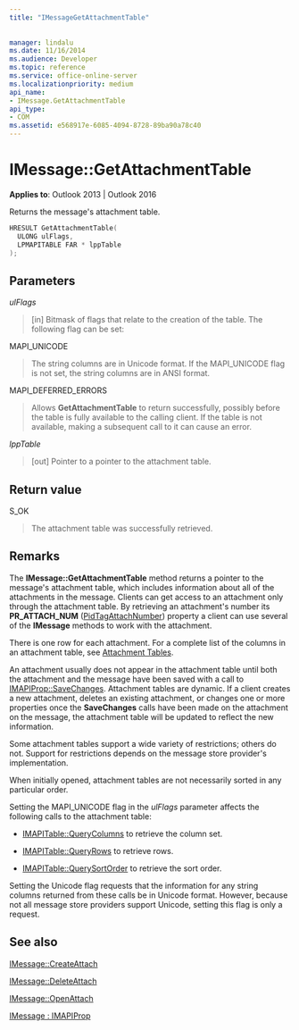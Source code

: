 ```yaml
---
title: "IMessageGetAttachmentTable"
 
 
manager: lindalu
ms.date: 11/16/2014
ms.audience: Developer
ms.topic: reference
ms.service: office-online-server
ms.localizationpriority: medium
api_name:
- IMessage.GetAttachmentTable
api_type:
- COM
ms.assetid: e568917e-6085-4094-8728-89ba90a78c40
---
```


# IMessage::GetAttachmentTable

  
  
**Applies to**: Outlook 2013 | Outlook 2016 
  
Returns the message's attachment table.
  
```cpp
HRESULT GetAttachmentTable(
  ULONG ulFlags,
  LPMAPITABLE FAR * lppTable
);
```

## Parameters

 _ulFlags_
  
> [in] Bitmask of flags that relate to the creation of the table. The following flag can be set: 
    
MAPI_UNICODE 
  
> The string columns are in Unicode format. If the MAPI_UNICODE flag is not set, the string columns are in ANSI format.
    
MAPI_DEFERRED_ERRORS 
  
> Allows **GetAttachmentTable** to return successfully, possibly before the table is fully available to the calling client. If the table is not available, making a subsequent call to it can cause an error. 
    
 _lppTable_
  
> [out] Pointer to a pointer to the attachment table.
    
## Return value

S_OK 
  
> The attachment table was successfully retrieved.
    
## Remarks

The **IMessage::GetAttachmentTable** method returns a pointer to the message's attachment table, which includes information about all of the attachments in the message. Clients can get access to an attachment only through the attachment table. By retrieving an attachment's number its **PR_ATTACH_NUM** ([PidTagAttachNumber](pidtagattachnumber-canonical-property.md)) property a client can use several of the **IMessage** methods to work with the attachment. 
  
There is one row for each attachment. For a complete list of the columns in an attachment table, see [Attachment Tables](attachment-tables.md).
  
An attachment usually does not appear in the attachment table until both the attachment and the message have been saved with a call to [IMAPIProp::SaveChanges](imapiprop-savechanges.md). Attachment tables are dynamic. If a client creates a new attachment, deletes an existing attachment, or changes one or more properties once the **SaveChanges** calls have been made on the attachment on the message, the attachment table will be updated to reflect the new information. 
  
Some attachment tables support a wide variety of restrictions; others do not. Support for restrictions depends on the message store provider's implementation. 
  
When initially opened, attachment tables are not necessarily sorted in any particular order. 
  
Setting the MAPI_UNICODE flag in the _ulFlags_ parameter affects the following calls to the attachment table: 
  
- [IMAPITable::QueryColumns](imapitable-querycolumns.md) to retrieve the column set. 
    
- [IMAPITable::QueryRows](imapitable-queryrows.md) to retrieve rows. 
    
- [IMAPITable::QuerySortOrder](imapitable-querysortorder.md) to retrieve the sort order. 
    
Setting the Unicode flag requests that the information for any string columns returned from these calls be in Unicode format. However, because not all message store providers support Unicode, setting this flag is only a request.
  
## See also



[IMessage::CreateAttach](imessage-createattach.md)
  
[IMessage::DeleteAttach](imessage-deleteattach.md)
  
[IMessage::OpenAttach](imessage-openattach.md)
  
[IMessage : IMAPIProp](imessageimapiprop.md)

